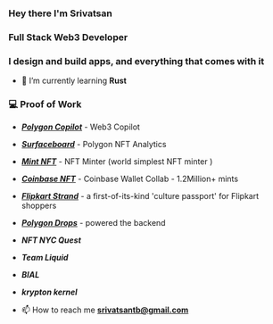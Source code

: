 ### Hey there I'm Srivatsan 

<h3>Full Stack Web3 Developer</h3>
<h3>I design and build apps, and everything that comes with it</h3>

- 🌱 I’m currently learning **Rust**
   
### 💻 Proof of Work
  - [***Polygon Copilot***](https://copilot.polygon.technology) - Web3 Copilot
  - [***Surfaceboard***](https://surfaceboard.xyz) - Polygon NFT Analytics 
  - [***Mint NFT***](https://0xmint.io) - NFT Minter (world simplest NFT minter ) 
  - [***Coinbase NFT***](https://polygon.coinbase.com) - Coinbase Wallet Collab - 1.2Million+ mints
  - [***Flipkart Strand***](https://polygonscan.com/address/0xf5b3b9afad445d1ad3c4d45c2be6ac22dd59864e) - a first-of-its-kind 'culture passport' for Flipkart shoppers
  - [***Polygon Drops***](https://drops.polygon.technology) - powered the backend
  - ***NFT NYC Quest***
  - ***Team Liquid***
  - ***BIAL***
  - ***krypton kernel***
  

- 📫 How to reach me **srivatsantb@gmail.com**
